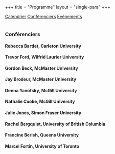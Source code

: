 +++
title = "Programme"
layout = "single-para"
+++

<div class="program expanded button-group">
  <a href="../schedule" class="button">Calendrier</a>
  <a href="../speakers" class="button active">Conférenciers</a>
  <a href="../events" class="button">Evénements</a>
</div>
<br />

### Conférenciers

#### Rebecca Bartlet, Carleton University
#### Trevor Ford, Wilfrid Laurier University
#### Gordon Beck, McMaster University
#### Jay Brodeur, McMaster University
#### Deena Yanofsky, McGill University
#### Nathalie Cooke, McGill University
#### Julie Jones, Simon Fraser University
#### Rachel Bergquist, University of British Columbia
#### Francine Berish, Queens University
#### Marcel Fortin, University of Toronto
